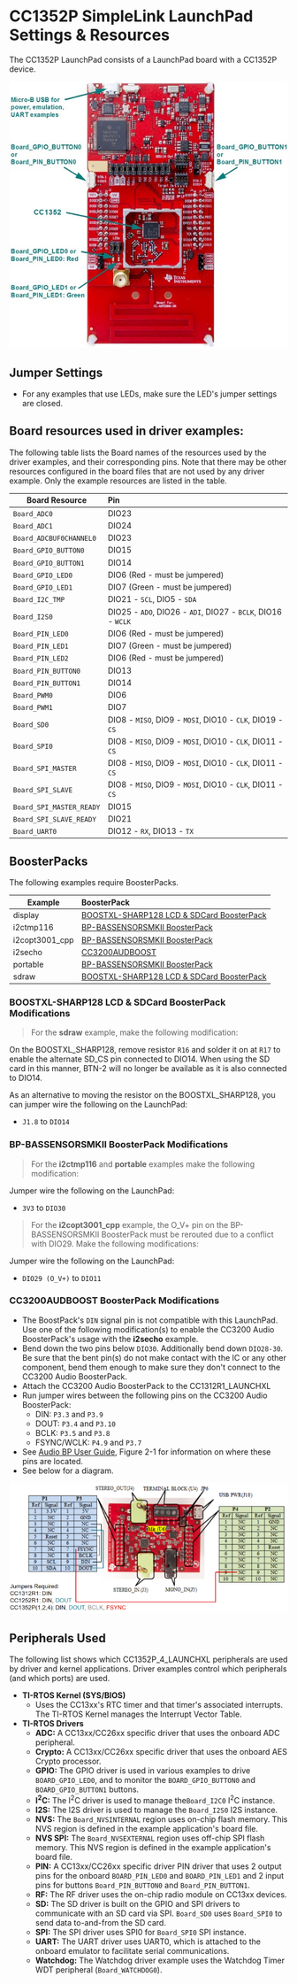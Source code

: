 # CC1352P SimpleLink LaunchPad Settings & Resources

The CC1352P LaunchPad consists of a LaunchPad board with a CC1352P device.

![](./images/CC1352P_4_LAUNCHXL_legacy.jpg "CC1352P-4 LaunchPad")

## Jumper Settings

* For any examples that use LEDs, make sure the LED's jumper settings are closed.

## Board resources used in driver examples:

The following table lists the Board names of the resources used by
the driver examples, and their corresponding pins.  Note that there may be
other resources configured in the board files that are not used by any
driver example.  Only the example resources are listed in the table.

  |Board Resource|Pin|
  |--------------|:---|
  |`Board_ADC0`|DIO23|
  |`Board_ADC1`|DIO24|
  |`Board_ADCBUF0CHANNEL0`|DIO23|
  |`Board_GPIO_BUTTON0`|DIO15|
  |`Board_GPIO_BUTTON1`|DIO14|
  |`Board_GPIO_LED0`|DIO6  (Red - must be jumpered)|
  |`Board_GPIO_LED1`|DIO7  (Green - must be jumpered)|
  |`Board_I2C_TMP`|DIO21 - `SCL`, DIO5 - `SDA`|
  |`Board_I2S0`|DIO25 - `ADO`, DIO26 - `ADI`, DIO27 - `BCLK`, DIO16 - `WCLK`|
  |`Board_PIN_LED0`|DIO6  (Red - must be jumpered)|
  |`Board_PIN_LED1`|DIO7  (Green - must be jumpered)|
  |`Board_PIN_LED2`|DIO6  (Red - must be jumpered)|
  |`Board_PIN_BUTTON0`|DIO13|
  |`Board_PIN_BUTTON1`|DIO14|
  |`Board_PWM0`|DIO6|
  |`Board_PWM1`|DIO7|
  |`Board_SD0`|DIO8 - `MISO`, DIO9 - `MOSI`, DIO10 - `CLK`, DIO19 - `CS`|
  |`Board_SPI0`|DIO8 - `MISO`, DIO9 - `MOSI`, DIO10 - `CLK`, DIO11 - `CS`|
  |`Board_SPI_MASTER`|DIO8 - `MISO`, DIO9 - `MOSI`, DIO10 - `CLK`, DIO11 - `CS`|
  |`Board_SPI_SLAVE`|DIO8 - `MISO`, DIO9 - `MOSI`, DIO10 - `CLK`, DIO11 - `CS`|
  |`Board_SPI_MASTER_READY`|DIO15|
  |`Board_SPI_SLAVE_READY`|DIO21|
  |`Board_UART0`|DIO12 - `RX`, DIO13 - `TX`|

## BoosterPacks

The following examples require BoosterPacks.

  |Example|BoosterPack|
  |-------|:------------|
  |display|[BOOSTXL-SHARP128 LCD & SDCard BoosterPack](http://www.ti.com/tool/boostxl-sharp128)|
  |i2ctmp116|[BP-BASSENSORSMKII BoosterPack](http://www.ti.com/tool/BP-BASSENSORSMKII)|
  |i2copt3001\_cpp|[BP-BASSENSORSMKII BoosterPack](http://www.ti.com/tool/BP-BASSENSORSMKII)|
  |i2secho|[CC3200AUDBOOST](http://www.ti.com/tool/CC3200AUDBOOST)|
  |portable|[BP-BASSENSORSMKII BoosterPack](http://www.ti.com/tool/BP-BASSENSORSMKII)|
  |sdraw|[BOOSTXL-SHARP128 LCD & SDCard BoosterPack](http://www.ti.com/tool/boostxl-sharp128)|

### BOOSTXL-SHARP128 LCD & SDCard BoosterPack Modifications

>For the __sdraw__ example, make the following modification:

On the BOOSTXL_SHARP128, remove resistor `R16` and solder it on at `R17` to
enable the alternate SD_CS pin connected to DIO14. When using the SD card in
this manner, BTN-2 will no longer be available as it is also connected to
DIO14.

As an alternative to moving the resistor on the BOOSTXL_SHARP128, you can
jumper wire the following on the LaunchPad:
* `J1.8` to `DIO14`

### BP-BASSENSORSMKII BoosterPack Modifications

>For the __i2ctmp116__ and __portable__ examples make the following modification:

Jumper wire the following on the LaunchPad:
* `3V3` to `DIO30`

>For the __i2copt3001_cpp__ example, the O\_V+ pin on the BP-BASSENSORSMKII BoosterPack must be rerouted due to a conflict with DIO29. Make the following modifications:

Jumper wire the following on the LaunchPad:
* `DIO29 (O_V+)` to `DIO11`

### CC3200AUDBOOST BoosterPack Modifications

  * The BoostPack's `DIN` signal pin is not compatible with this LaunchPad.
    Use one of the following modification(s) to enable the CC3200 Audio
    BoosterPack's usage with the __i2secho__ example.
  * Bend down the two pins below `DIO30`. Additionally bend down `DIO28-30`.
    Be sure that the bent pin(s) do not make contact with the IC or any other
    component, bend them enough to make sure they don't connect to the CC3200
    Audio BoosterPack.
  * Attach the CC3200 Audio BoosterPack to the CC1312R1_LAUNCHXL
  * Run jumper wires between the following pins on the CC3200 Audio BoosterPack:
    - DIN: `P3.3` and `P3.9`
    - DOUT: `P3.4` and `P3.10`
    - BCLK: `P3.5` and `P3.8`
    - FSYNC/WCLK: `P4.9` and `P3.7`
  * See [Audio BP User Guide][cc3200audboost-user-guide], Figure 2-1 for
    information on where these pins are located.
  * See below for a diagram.

![CC3200 Audio BoosterPack Jumper Wire Diagram](images/cc3200audboost_cc13x2_jumpers_annotated.png)

## Peripherals Used

The following list shows which CC1352P_4_LAUNCHXL peripherals are used by
driver and kernel applications. Driver examples control which peripherals (and which ports) are used.

* __TI-RTOS Kernel (SYS/BIOS)__
    * Uses the CC13xx's RTC timer and that timer's associated interrupts. The TI-RTOS Kernel manages the Interrupt Vector Table.
* __TI-RTOS Drivers__
    * __ADC:__ A CC13xx/CC26xx specific driver that uses the onboard ADC peripheral.
    * __Crypto:__ A CC13xx/CC26xx specific driver that uses the onboard AES Crypto processor.
    * __GPIO:__ The GPIO driver is used in various examples to drive `BOARD_GPIO_LED0`, and to monitor the `BOARD_GPIO_BUTTON0` and `BOARD_GPIO_BUTTON1` buttons.
    * __I<sup>2</sup>C:__ The I<sup>2</sup>C driver is used to manage the`Board_I2C0` I<sup>2</sup>C instance.
    * __I2S:__ The I2S driver is used to manage the `Board_I2S0` I2S instance.
    * __NVS:__ The `Board_NVSINTERNAL` region uses on-chip flash memory. This NVS region is defined in the example application's board file.
    * __NVS SPI:__ The `Board_NVSEXTERNAL` region uses off-chip SPI flash memory. This NVS region is defined in the example application's board file.
    * __PIN:__ A CC13xx/CC26xx specific driver PIN driver that uses 2 output pins for the onboard `BOARD_PIN_LED0` and `BOARD_PIN_LED1` and 2 input pins for buttons `Board_PIN_BUTTON0` and `Board_PIN_BUTTON1`.
    * __RF:__ The RF driver uses the on-chip radio module on CC13xx devices.
    * __SD:__ The SD driver is built on the GPIO and SPI drivers to communicate with an SD card via SPI.  `Board_SD0` uses `Board_SPI0` to send data to-and-from the SD card.
    * __SPI:__ The SPI driver uses SPI0 for `Board_SPI0` SPI instance.
    * __UART:__ The UART driver uses UART0, which is attached to the onboard emulator to facilitate serial communications.
    * __Watchdog:__ The Watchdog driver example uses the Watchdog Timer WDT peripheral (`Board_WATCHDOG0`).

[cc3200audboost-user-guide]: http://www.ti.com/lit/pdf/swru383
